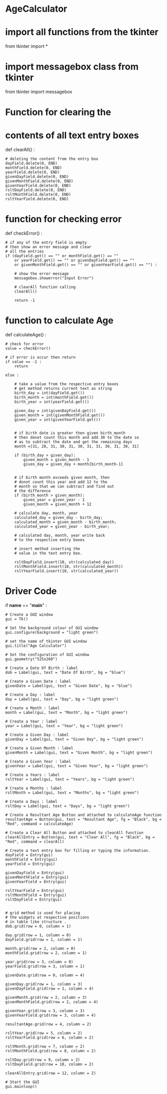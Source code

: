 # AgeCalculator
# import all functions from the tkinter 
from tkinter import *

# import messagebox class from tkinter
from tkinter import messagebox

# Function for clearing the 
# contents of all text entry boxes
def clearAll() :

	# deleting the content from the entry box
	dayField.delete(0, END)
	monthField.delete(0, END)
	yearField.delete(0, END)
	givenDayField.delete(0, END)
	givenMonthField.delete(0, END)
	givenYearField.delete(0, END)
	rsltDayField.delete(0, END)
	rsltMonthField.delete(0, END)
	rsltYearField.delete(0, END)

# function for checking error
def checkError() :

	# if any of the entry field is empty
	# then show an error message and clear 
	# all the entries
	if (dayField.get() == "" or monthField.get() == ""
		or yearField.get() == "" or givenDayField.get() == ""
		or givenMonthField.get() == "" or givenYearField.get() == "") :

		# show the error message
		messagebox.showerror("Input Error")

		# clearAll function calling
		clearAll()
		
		return -1

# function to calculate Age 
def calculateAge() :

	# check for error
	value = checkError()

	# if error is occur then return
	if value == -1 :
		return
	
	else :
		
		# take a value from the respective entry boxes
		# get method returns current text as string
		birth_day = int(dayField.get())
		birth_month = int(monthField.get())
		birth_year = int(yearField.get())

		given_day = int(givenDayField.get())
		given_month = int(givenMonthField.get())
		given_year = int(givenYearField.get())
		
		
		# if birth date is greater then given birth_month 
		# then donot count this month and add 30 to the date so 
		# as to subtract the date and get the remaining days 
		month =[31, 28, 31, 30, 31, 30, 31, 31, 30, 31, 30, 31]
		
		if (birth_day > given_day):
			given_month = given_month - 1
			given_day = given_day + month[birth_month-1] 
					
					
		# if birth month exceeds given month, then 
		# donot count this year and add 12 to the 
		# month so that we can subtract and find out 
		# the difference 
		if (birth_month > given_month):
			given_year = given_year - 1
			given_month = given_month + 12
					
		# calculate day, month, year 
		calculated_day = given_day - birth_day; 
		calculated_month = given_month - birth_month; 
		calculated_year = given_year - birth_year;

		# calculated day, month, year write back
		# to the respective entry boxes

		# insert method inserting the 
		# value in the text entry box.
		
		rsltDayField.insert(10, str(calculated_day))
		rsltMonthField.insert(10, str(calculated_month))
		rsltYearField.insert(10, str(calculated_year))
	

# Driver Code
if __name__ == "__main__" :

	# Create a GUI window
	gui = Tk()

	# Set the background colour of GUI window 
	gui.configure(background = "light green")

	# set the name of tkinter GUI window 
	gui.title("Age Calculator")

	# Set the configuration of GUI window
	gui.geometry("525x260")

	# Create a Date Of Birth : label 
	dob = Label(gui, text = "Date Of Birth", bg = "blue")

	# Create a Given Date : label
	givenDate = Label(gui, text = "Given Date", bg = "blue")

	# Create a Day : label
	day = Label(gui, text = "Day", bg = "light green")

	# Create a Month : label
	month = Label(gui, text = "Month", bg = "light green")

	# Create a Year : label
	year = Label(gui, text = "Year", bg = "light green")

	# Create a Given Day : label
	givenDay = Label(gui, text = "Given Day", bg = "light green")

	# Create a Given Month : label
	givenMonth = Label(gui, text = "Given Month", bg = "light green")

	# Create a Given Year : label
	givenYear = Label(gui, text = "Given Year", bg = "light green")

	# Create a Years : label
	rsltYear = Label(gui, text = "Years", bg = "light green")

	# Create a Months : label
	rsltMonth = Label(gui, text = "Months", bg = "light green")

	# Create a Days : label
	rsltDay = Label(gui, text = "Days", bg = "light green")

	# Create a Resultant Age Button and attached to calculateAge function
	resultantAge = Button(gui, text = "Resultant Age", fg = "Black", bg = "Red", command = calculateAge)

	# Create a Clear All Button and attached to clearAll function
	clearAllEntry = Button(gui, text = "Clear All", fg = "Black", bg = "Red", command = clearAll)

	# Create a text entry box for filling or typing the information. 
	dayField = Entry(gui)
	monthField = Entry(gui)
	yearField = Entry(gui)
	
	givenDayField = Entry(gui)
	givenMonthField = Entry(gui)
	givenYearField = Entry(gui)
	
	rsltYearField = Entry(gui)
	rsltMonthField = Entry(gui)
	rsltDayField = Entry(gui)


	# grid method is used for placing 
	# the widgets at respective positions 
	# in table like structure .
	dob.grid(row = 0, column = 1)
	
	day.grid(row = 1, column = 0)
	dayField.grid(row = 1, column = 1)
	
	month.grid(row = 2, column = 0)
	monthField.grid(row = 2, column = 1)
	
	year.grid(row = 3, column = 0)
	yearField.grid(row = 3, column = 1)
	
	givenDate.grid(row = 0, column = 4)
	
	givenDay.grid(row = 1, column = 3)
	givenDayField.grid(row = 1, column = 4)
	
	givenMonth.grid(row = 2, column = 3)
	givenMonthField.grid(row = 2, column = 4)
	
	givenYear.grid(row = 3, column = 3)
	givenYearField.grid(row = 3, column = 4)
	
	resultantAge.grid(row = 4, column = 2)
	
	rsltYear.grid(row = 5, column = 2)
	rsltYearField.grid(row = 6, column = 2)
	
	rsltMonth.grid(row = 7, column = 2)
	rsltMonthField.grid(row = 8, column = 2)
	
	rsltDay.grid(row = 9, column = 2)
	rsltDayField.grid(row = 10, column = 2)

	clearAllEntry.grid(row = 12, column = 2)

	# Start the GUI
	gui.mainloop() 
